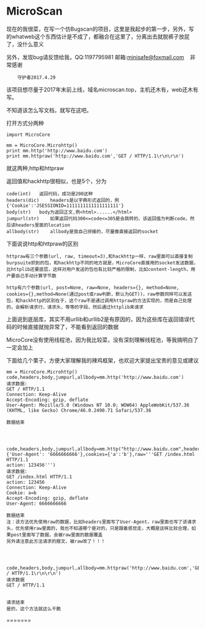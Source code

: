 # MicroScan

现在的我很菜，在写一个仿Bugscan的项目，这里是我起步的第一步，另外，写的whatweb这个东西估计是不成了，都融合在这里了，分离出去就脱裤子放屁了，没什么意义

另外，发现bug请反馈给我，QQ:1197795981	  邮箱:minisafe@foxmail.com	    非常感谢

		守护者2017.4.29


该项目想尽量于2017年末前上线，域名microscan.top，主机还木有，web还木有写。



不知道该怎么写文档，就写在这吧。

打开方式分两种

	import MicroCore
	
	mm = MicroCore.Microhttp()
	print mm.http('http://www.baidu.com')
	print mm.httpraw('http://www.baidu.com','GET / HTTP/1.1\r\n\r\n')

就这两种,http和httpraw

返回值和hackhttp很相似，也是5个，分为
	
	code(int)	返回代码，成功是200这种
	headers(dic)	headers是以字典形式返回的，例{'Cookie':'JSESSIONID=1111111111111111111'}
	body(str)	body为返回正文,例<html>......</html>
	jumpurl(str)	如果返回代码300<=code<=305是会跳转的，该返回值为判断code，然后读headers里面的location
	allbody(str)	allbody是我自己拼接的，尽量像直接返回的socket




下面说说http和httpraw的区别

	httpraw有三个参数(url, raw, timeout=3),和hackhttp一样，raw里面可以直接复制burpsuite抓到的包，和hackhttp不同的地方就是，MicroCore直接用的socket发送数据，比httplib还要底层，这样对用户发送的包也有比较严格的限制，比如content-length，用户要自己手动计算字节数

	http有六个参数(url, post=None, raw=None, headers={}, method=None, cookies={},method=None(通过post或raw判断，默认为GET))，raw参数同样可以发送包，和hackhttp的区别在于，这个raw不是通过调用httpraw的方法实现的，而是自己处理的，会解析请求行，请求头，等等的字段，然后通过httplib来请求





上面说到底层库，其实不用urllib和urllib2是有原因的，因为这些库在返回错误代码的时候直接就抛异常了，不能看到返回的数据

MicroCore没有使用线程池，因为我比较菜，没有深刻理解线程池，等我搞明白了一定会加上





下面给几个栗子，方便大家理解我的辣鸡框架，也欢迎大家提出宝贵的意见或建议


	mm = MicroCore.Microhttp()
	code,headers,body,jumpurl,allbody=mm.http('http://www.baidu.com')
	请求数据:
	GET / HTTP/1.1
	Connection: Keep-Alive
	Accept-Encoding: gzip, deflate
	User-Agent: Mozilla/5.0 (Windows NT 10.0; WOW64) AppleWebKit/537.36 (KHTML, like Gecko) Chrome/46.0.2490.71 Safari/537.36
	
	数据结束




	code,headers,body,jumpurl,allbody=mm.http("http://www.baidu.com",headers={'User-Agent': '6666666666'},cookies={'a':'b'},raw='''GET /index.html HTTP/1.1
	action: 123456''')
	请求数据:
	GET /index.html HTTP/1.1
	action: 123456
	Connection: Keep-Alive
	Cookie: a=b
	Accept-Encoding: gzip, deflate
	User-Agent: 6666666666
	
	数据结束
	注：该方法优先使用raw的数据，比如headers里面写了User-Agent，raw里面也写了该请求头，优先使用raw里面的，我也不知道哪个是对的，只是跟着感觉走，大概是这样比较合理，如果post里面写了数据，会被raw里面的数据覆盖
	另外请注意此方法请求的报文，被raw改了！！！




	code,headers,body,jumpurl,allbody=mm.httpraw('http://www.baidu.com','GET / HTTP/1.1\r\n\r\n')
	请求数据
	GET / HTTP/1.1
	
	
	请求结束
	是的，这个方法就这么干脆




=======

